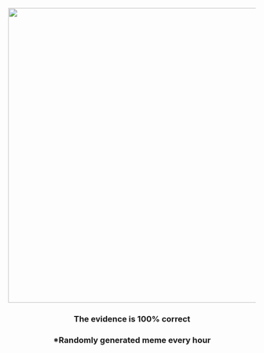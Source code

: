 <p align="center">
        <img src="https://i.redd.it/p4m04itgz30a1.png" width="600" height="600">
        </p>
        <h3 align="center">The evidence is 100% correct</h3>
        <h3 align="center">*Randomly generated meme every hour</h3>
    